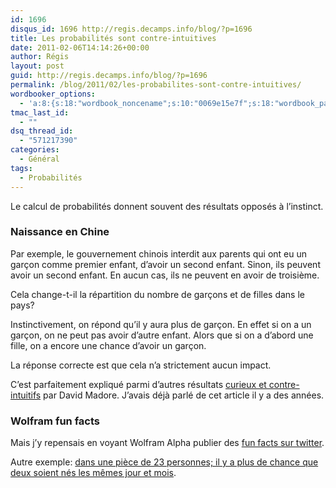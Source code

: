 ```yaml
---
id: 1696
disqus_id: 1696 http://regis.decamps.info/blog/?p=1696
title: Les probabilités sont contre-intuitives
date: 2011-02-06T14:14:26+00:00
author: Régis
layout: post
guid: http://regis.decamps.info/blog/?p=1696
permalink: /blog/2011/02/les-probabilites-sont-contre-intuitives/
wordbooker_options:
  - 'a:8:{s:18:"wordbook_noncename";s:10:"0069e15e7f";s:18:"wordbook_page_post";s:4:"-100";s:18:"wordbook_orandpage";s:1:"2";s:23:"wordbook_default_author";s:1:"1";s:23:"wordbook_extract_length";s:3:"256";s:19:"wordbook_actionlink";s:3:"300";s:18:"wordbook_attribute";s:0:"";s:29:"wordbooker_status_update_text";s:33:"New blog post :  %title% - %link%";}'
tmac_last_id:
  - ""
dsq_thread_id:
  - "571217390"
categories:
  - Général
tags:
  - Probabilités
---
```

Le calcul de probabilités donnent souvent des résultats opposés à l’instinct.

### Naissance en Chine

Par exemple, le gouvernement chinois interdit aux parents qui ont eu un garçon comme premier enfant, d’avoir un second enfant. Sinon, ils peuvent avoir un second enfant. En aucun cas, ils ne peuvent en avoir de troisième.

Cela change-t-il la répartition du nombre de garçons et de filles dans le pays?

Instinctivement, on répond qu’il y aura plus de garçon. En effet si on a un garçon, on ne peut pas avoir d’autre enfant. Alors que si on a d’abord une fille, on a encore une chance d’avoir un garçon.

La réponse correcte est que cela n’a strictement aucun impact. 

C’est parfaitement expliqué parmi d’autres résultats [curieux et contre-intuitifs](http://www.madore.org/~david/math/proba.html) par David Madore. J’avais déjà parlé de cet article il y a des années.

### Wolfram fun facts

Mais j’y repensais en voyant Wolfram Alpha publier des [fun facts sur twitter](http://twitter.com/#!/WolframFunFacts). 

Autre exemple: [dans une pièce de 23 personnes; il y a plus de chance que deux soient nés les mêmes jour et mois](http://www.wolframalpha.com/input/?i=same+birthday&f1=23&x=6&y=7&f=BirthdayProblem.n_23).
